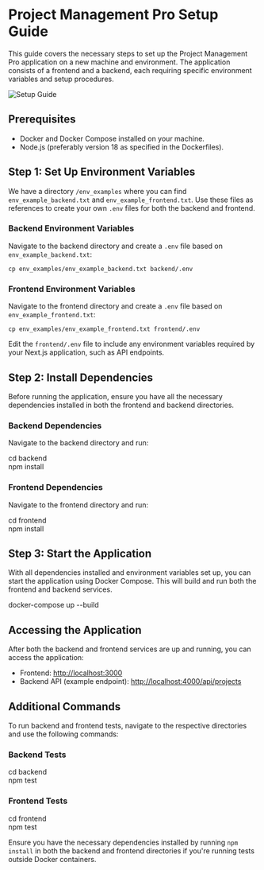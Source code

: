 # Project Management Pro Setup Guide

This guide covers the necessary steps to set up the Project Management Pro application on a new machine and environment. The application consists of a frontend and a backend, each requiring specific environment variables and setup procedures.


![Setup Guide](./frontend/public/CleanShot_2024-07-12_at_13.52.24.gif)

## Prerequisites

- Docker and Docker Compose installed on your machine.
- Node.js (preferably version 18 as specified in the Dockerfiles).

## Step 1: Set Up Environment Variables

We have a directory `/env_examples` where you can find `env_example_backend.txt` and `env_example_frontend.txt`. Use these files as references to create your own `.env` files for both the backend and frontend.

### Backend Environment Variables

Navigate to the backend directory and create a `.env` file based on `env_example_backend.txt`:

    cp env_examples/env_example_backend.txt backend/.env

### Frontend Environment Variables

Navigate to the frontend directory and create a `.env` file based on `env_example_frontend.txt`:

    cp env_examples/env_example_frontend.txt frontend/.env

Edit the `frontend/.env` file to include any environment variables required by your Next.js application, such as API endpoints.

## Step 2: Install Dependencies

Before running the application, ensure you have all the necessary dependencies installed in both the frontend and backend directories.

### Backend Dependencies

Navigate to the backend directory and run:

cd backend  
npm install

### Frontend Dependencies

Navigate to the frontend directory and run:

cd frontend  
npm install

## Step 3: Start the Application

With all dependencies installed and environment variables set up, you can start the application using Docker Compose. This will build and run both the frontend and backend services.

docker-compose up --build

## Accessing the Application

After both the backend and frontend services are up and running, you can access the application:

- Frontend: [http://localhost:3000](http://localhost:3000)
- Backend API (example endpoint): [http://localhost:4000/api/projects](http://localhost:4000/api/projects)

## Additional Commands

To run backend and frontend tests, navigate to the respective directories and use the following commands:

### Backend Tests

cd backend  
npm test

### Frontend Tests

cd frontend  
npm test

Ensure you have the necessary dependencies installed by running `npm install` in both the backend and frontend directories if you're running tests outside Docker containers.
